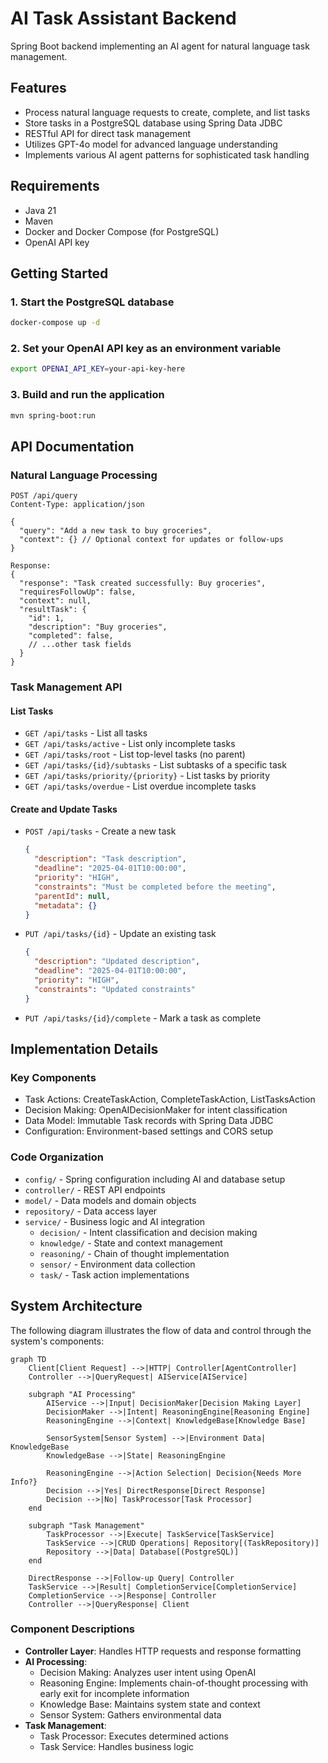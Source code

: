 # AI Task Assistant Backend

Spring Boot backend implementing an AI agent for natural language task management.

## Features
- Process natural language requests to create, complete, and list tasks
- Store tasks in a PostgreSQL database using Spring Data JDBC
- RESTful API for direct task management
- Utilizes GPT-4o model for advanced language understanding
- Implements various AI agent patterns for sophisticated task handling

## Requirements
- Java 21
- Maven
- Docker and Docker Compose (for PostgreSQL)
- OpenAI API key

## Getting Started

### 1. Start the PostgreSQL database
```bash
docker-compose up -d
```

### 2. Set your OpenAI API key as an environment variable
```bash
export OPENAI_API_KEY=your-api-key-here
```

### 3. Build and run the application
```bash
mvn spring-boot:run
```

## API Documentation

### Natural Language Processing
```
POST /api/query
Content-Type: application/json

{
  "query": "Add a new task to buy groceries",
  "context": {} // Optional context for updates or follow-ups
}

Response:
{
  "response": "Task created successfully: Buy groceries",
  "requiresFollowUp": false,
  "context": null,
  "resultTask": {
    "id": 1,
    "description": "Buy groceries",
    "completed": false,
    // ...other task fields
  }
}
```

### Task Management API

#### List Tasks
- `GET /api/tasks` - List all tasks
- `GET /api/tasks/active` - List only incomplete tasks
- `GET /api/tasks/root` - List top-level tasks (no parent)
- `GET /api/tasks/{id}/subtasks` - List subtasks of a specific task
- `GET /api/tasks/priority/{priority}` - List tasks by priority
- `GET /api/tasks/overdue` - List overdue incomplete tasks

#### Create and Update Tasks
- `POST /api/tasks` - Create a new task
  ```json
  {
    "description": "Task description",
    "deadline": "2025-04-01T10:00:00",
    "priority": "HIGH",
    "constraints": "Must be completed before the meeting",
    "parentId": null,
    "metadata": {}
  }
  ```

- `PUT /api/tasks/{id}` - Update an existing task
  ```json
  {
    "description": "Updated description",
    "deadline": "2025-04-01T10:00:00",
    "priority": "HIGH",
    "constraints": "Updated constraints"
  }
  ```

- `PUT /api/tasks/{id}/complete` - Mark a task as complete

## Implementation Details

### Key Components
- Task Actions: CreateTaskAction, CompleteTaskAction, ListTasksAction
- Decision Making: OpenAIDecisionMaker for intent classification
- Data Model: Immutable Task records with Spring Data JDBC
- Configuration: Environment-based settings and CORS setup

### Code Organization
- `config/` - Spring configuration including AI and database setup
- `controller/` - REST API endpoints
- `model/` - Data models and domain objects
- `repository/` - Data access layer
- `service/` - Business logic and AI integration
  - `decision/` - Intent classification and decision making
  - `knowledge/` - State and context management
  - `reasoning/` - Chain of thought implementation
  - `sensor/` - Environment data collection
  - `task/` - Task action implementations

## System Architecture
The following diagram illustrates the flow of data and control through the system's components:

```mermaid
graph TD
    Client[Client Request] -->|HTTP| Controller[AgentController]
    Controller -->|QueryRequest| AIService[AIService]
    
    subgraph "AI Processing"
        AIService -->|Input| DecisionMaker[Decision Making Layer]
        DecisionMaker -->|Intent| ReasoningEngine[Reasoning Engine]
        ReasoningEngine -->|Context| KnowledgeBase[Knowledge Base]
        
        SensorSystem[Sensor System] -->|Environment Data| KnowledgeBase
        KnowledgeBase -->|State| ReasoningEngine
        
        ReasoningEngine -->|Action Selection| Decision{Needs More Info?}
        Decision -->|Yes| DirectResponse[Direct Response]
        Decision -->|No| TaskProcessor[Task Processor]
    end
    
    subgraph "Task Management"
        TaskProcessor -->|Execute| TaskService[TaskService]
        TaskService -->|CRUD Operations| Repository[(TaskRepository)]
        Repository -->|Data| Database[(PostgreSQL)]
    end
    
    DirectResponse -->|Follow-up Query| Controller
    TaskService -->|Result| CompletionService[CompletionService]
    CompletionService -->|Response| Controller
    Controller -->|QueryResponse| Client
```

### Component Descriptions
- **Controller Layer**: Handles HTTP requests and response formatting
- **AI Processing**:
  - Decision Making: Analyzes user intent using OpenAI
  - Reasoning Engine: Implements chain-of-thought processing with early exit for incomplete information
  - Knowledge Base: Maintains system state and context
  - Sensor System: Gathers environmental data
- **Task Management**:
  - Task Processor: Executes determined actions
  - Task Service: Handles business logic